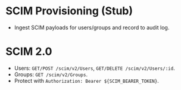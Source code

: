 # SCIM Provisioning (Stub)
- Ingest SCIM payloads for users/groups and record to audit log.
# SCIM 2.0
- Users: `GET/POST /scim/v2/Users`, `GET/DELETE /scim/v2/Users/:id`.
- Groups: `GET /scim/v2/Groups`.
- Protect with `Authorization: Bearer ${SCIM_BEARER_TOKEN}`.
